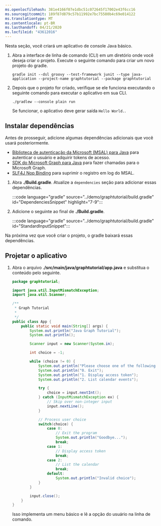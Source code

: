 ```yaml
---
ms.openlocfilehash: 381e4166f07e1dbc51c072645f17002e43f6cc16
ms.sourcegitcommit: 189f87d879c57b11992e7bc75580b4c69e014122
ms.translationtype: MT
ms.contentlocale: pt-BR
ms.lasthandoff: 04/21/2020
ms.locfileid: "43612016"
---
```

<!-- markdownlint-disable MD002 MD041 -->

Nesta seção, você criará um aplicativo de console Java básico.

1. Abra a interface de linha de comando (CLI) em um diretório onde você deseja criar o projeto. Execute o seguinte comando para criar um novo projeto do gradle.

    ```Shell
    gradle init --dsl groovy --test-framework junit --type java-application --project-name graphtutorial --package graphtutorial
    ```

1. Depois que o projeto for criado, verifique se ele funciona executando o seguinte comando para executar o aplicativo em sua CLI.

    ```Shell
    ./gradlew --console plain run
    ```

    Se funcionar, o aplicativo deve gerar saída `Hello World.`.

## <a name="install-dependencies"></a>Instalar dependências

Antes de prosseguir, adicione algumas dependências adicionais que você usará posteriormente.

- [Biblioteca de autenticação da Microsoft (MSAL) para Java](https://github.com/AzureAD/microsoft-authentication-library-for-java) para autenticar o usuário e adquirir tokens de acesso.
- [SDK do Microsoft Graph para Java](https://github.com/microsoftgraph/msgraph-sdk-java) para fazer chamadas para o Microsoft Graph.
- [SLF4J Nop Binding](https://mvnrepository.com/artifact/org.slf4j/slf4j-nop) para suprimir o registro em log do MSAL.

1. Abra **./Build.gradle**. Atualize a `dependencies` seção para adicionar essas dependências.

    :::code language="gradle" source="../demo/graphtutorial/build.gradle" id="DependenciesSnippet" highlight="7-9":::

1. Adicione o seguinte ao final de **./Build.gradle**.

    :::code language="gradle" source="../demo/graphtutorial/build.gradle" id="StandardInputSnippet":::

Na próxima vez que você criar o projeto, o gradle baixará essas dependências.

## <a name="design-the-app"></a>Projetar o aplicativo

1. Abra o arquivo **./src/main/java/graphtutorial/app.java** e substitua o conteúdo pelo seguinte.

    ```java
    package graphtutorial;

    import java.util.InputMismatchException;
    import java.util.Scanner;

    /**
     * Graph Tutorial
     *
     */
    public class App {
        public static void main(String[] args) {
            System.out.println("Java Graph Tutorial");
            System.out.println();

            Scanner input = new Scanner(System.in);

            int choice = -1;

            while (choice != 0) {
                System.out.println("Please choose one of the following options:");
                System.out.println("0. Exit");
                System.out.println("1. Display access token");
                System.out.println("2. List calendar events");

                try {
                    choice = input.nextInt();
                } catch (InputMismatchException ex) {
                    // Skip over non-integer input
                    input.nextLine();
                }

                // Process user choice
                switch(choice) {
                    case 0:
                        // Exit the program
                        System.out.println("Goodbye...");
                        break;
                    case 1:
                        // Display access token
                        break;
                    case 2:
                        // List the calendar
                        break;
                    default:
                        System.out.println("Invalid choice");
                }
            }

            input.close();
        }
    }
    ```

    Isso implementa um menu básico e lê a opção do usuário na linha de comando.
